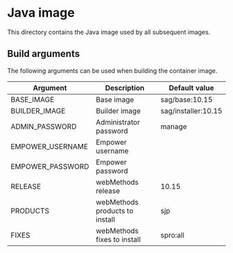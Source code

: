# Java image

This directory contains the Java image used by all subsequent images.

## Build arguments

The following arguments can be used when building the container image.

| Argument | Description | Default value |
| -------- | ----------- | ------------- |
| BASE_IMAGE | Base image | sag/base:10.15 |
| BUILDER_IMAGE | Builder image | sag/installer:10.15 |
| ADMIN_PASSWORD | Administrator password | manage |
| EMPOWER_USERNAME | Empower username | |
| EMPOWER_PASSWORD | Empower password | |
| RELEASE | webMethods release | 10.15 |
| PRODUCTS | webMethods products to install | sjp |
| FIXES | webMethods fixes to install | spro:all |
